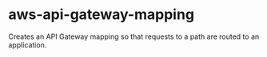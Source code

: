 # aws-api-gateway-mapping
Creates an API Gateway mapping so that requests to a path are routed to an application.
